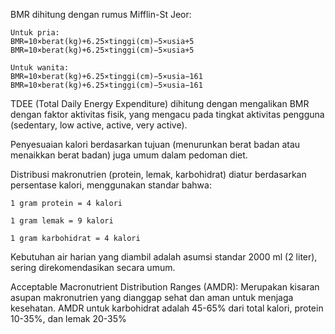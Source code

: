 BMR dihitung dengan rumus Mifflin-St Jeor:

    Untuk pria:
    BMR=10×berat(kg)+6.25×tinggi(cm)−5×usia+5
    BMR=10×berat(kg)+6.25×tinggi(cm)−5×usia+5

    Untuk wanita:
    BMR=10×berat(kg)+6.25×tinggi(cm)−5×usia−161
    BMR=10×berat(kg)+6.25×tinggi(cm)−5×usia−161

TDEE (Total Daily Energy Expenditure) dihitung dengan mengalikan BMR dengan faktor aktivitas fisik, yang mengacu pada tingkat aktivitas pengguna (sedentary, low active, active, very active).

Penyesuaian kalori berdasarkan tujuan (menurunkan berat badan atau menaikkan berat badan) juga umum dalam pedoman diet.

Distribusi makronutrien (protein, lemak, karbohidrat) diatur berdasarkan persentase kalori, menggunakan standar bahwa:

    1 gram protein = 4 kalori

    1 gram lemak = 9 kalori

    1 gram karbohidrat = 4 kalori

Kebutuhan air harian yang diambil adalah asumsi standar 2000 ml (2 liter), sering direkomendasikan secara umum.

Acceptable Macronutrient Distribution Ranges (AMDR):
Merupakan kisaran asupan makronutrien yang dianggap sehat dan aman untuk menjaga kesehatan. AMDR untuk karbohidrat adalah 45-65% dari total kalori, protein 10-35%, dan lemak 20-35%
